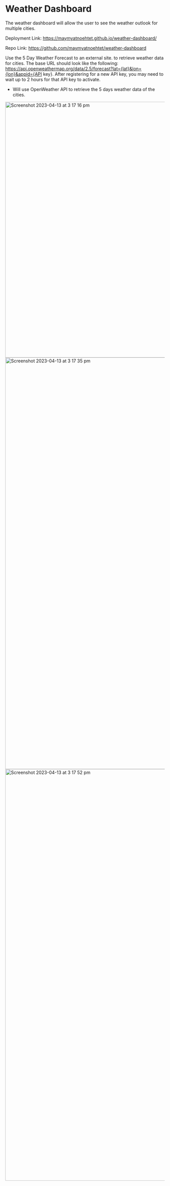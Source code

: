 # Weather Dashboard

The weather dashboard will allow the user to see the weather outlook for multiple cities.

Deployment Link: https://maymyatnoehtet.github.io/weather-dashboard/

Repo Link: https://github.com/maymyatnoehtet/weather-dashboard

Use the 5 Day Weather Forecast to an external site. to retrieve weather data for cities. The base URL should look like the following: https://api.openweathermap.org/data/2.5/forecast?lat={lat}&lon={lon}&appid={API key}. After registering for a new API key, you may need to wait up to 2 hours for that API key to activate.


- Will use OpenWeather API to retrieve the 5 days weather data of the cities.

<img width="805" alt="Screenshot 2023-04-13 at 3 17 16 pm" src="https://user-images.githubusercontent.com/116809927/231662278-c2bba3cf-c94d-44c6-b6df-b512d79dc05b.png">
<img width="1296" alt="Screenshot 2023-04-13 at 3 17 35 pm" src="https://user-images.githubusercontent.com/116809927/231662296-28ce6f92-4233-44ec-a9bc-dd904d920a81.png">
<img width="1296" alt="Screenshot 2023-04-13 at 3 17 52 pm" src="https://user-images.githubusercontent.com/116809927/231662303-4e098c9c-2956-48c7-bddf-a1a814bb6b46.png">
